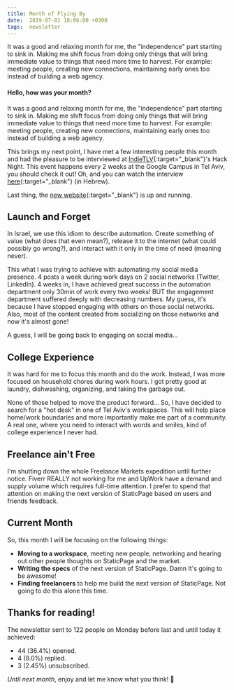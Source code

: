 ```yaml
---
title: Month of Flying By
date:  2019-07-01 18:06:00 +0300
tags:  newsletter
---
```


It was a good and relaxing month for me, the "independence" part starting to sink in. Making me shift focus from doing only things that will bring immediate value to things that need more time to harvest. For example: meeting people, creating new connections, maintaining early ones too instead of building a web agency.

<!-- more -->

#### Hello, how was your month?

It was a good and relaxing month for me, the "independence" part starting to sink in. Making me shift focus from doing only things that will bring immediate value to things that need more time to harvest. For example: meeting people, creating new connections, maintaining early ones too instead of building a web agency.

This brings my next point, I have met a few interesting people this month and had the pleasure to be interviewed at [IndieTLV](https://indietlv.com/){:target="_blank"}'s Hack Night. This event happens every 2 weeks at the Google Campus in Tel Aviv, you should check it out! Oh, and you can watch the interview [here](https://www.youtube.com/watch?v=kMhQtl4VHv4){:target="_blank"} (in Hebrew).

Last thing, the [new website](https://staticpage.io/){:target="_blank"} is up and running.

## Launch and Forget

In Israel, we use this idiom to describe automation. Create something of value (what does that even mean?), release it to the internet (what could possibly go wrong?), and interact with it only in the time of need (meaning never).

This what I was trying to achieve with automating my social media presence. 4 posts a week during work days on 2 social networks (Twitter, LinkedIn). 4 weeks in, I have achieved great success in the automation department only 30min of work every two weeks! BUT the engagement department suffered deeply with decreasing numbers. My guess, it's because I have stopped engaging with others on those social networks. Also, most of the content created from socializing on those networks and now it's almost gone!

A guess, I will be going back to engaging on social media…

## College Experience

It was hard for me to focus this month and do the work. Instead, I was more focused on household chores during work hours. I got pretty good at laundry, dishwashing, organizing, and taking the garbage out.

None of those helped to move the product forward... So, I have decided to search for a "hot desk" in one of Tel Aviv's workspaces. This will help place home/work boundaries and more importantly make me part of a community. A real one, where you need to interact with words and smiles, kind of college experience I never had.

## Freelance ain't Free

I'm shutting down the whole Freelance Markets expedition until further notice. Fiverr REALLY not working for me and UpWork have a demand and supply volume which requires full-time attention. I prefer to spend that attention on making the next version of StaticPage based on users and friends feedback.

## Current Month

So, this month I will be focusing on the following things:

- **Moving to a workspace**, meeting new people, networking and hearing out other people thoughts on StaticPage and the market.
- **Writing the specs** of the next version of StaticPage. Damn It's going to be awesome!
- **Finding freelancers** to help me build the next version of StaticPage. Not going to do this alone this time.

## Thanks for reading!

The newsletter sent to 122 people on Monday before last and until today it achieved:

- 44 (36.4%) opened.
- 4 (9.0%) replied.
- 3 (2.45%) unsubscribed.

*Until next month*, enjoy and let me know what you think! 🙌
